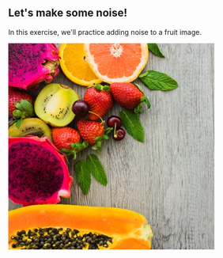 ## Let's make some noise!

In this exercise, we'll practice adding noise to a fruit image.

![Various fruits](../images/3.jpg)

<!-- Image preloaded as `fruit_image`. -->
<!-- 
### Instructions

- Import the `util` module and the random noise function.

- Add noise to the image.

- Show the original and resulting image.
-->